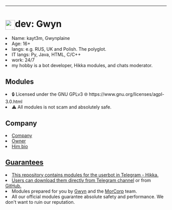 <hr>
<h1><img src="https://github.com/kayt3m/hikka_mods/assets/123994724/17ea14d2-cfee-49bd-8097-4c84357f5800" align="center" width="30">dev: Gwyn</h1>
 
 <li>Name: kayt3m, Gwynplaine</li>

 <li>Age: 16+</li>

 <li>langs: e.g. RUS, UK and Polish.
 The polyglot.</li>

 <li>IT langs: Py, Java, HTML, C/C++</li>
 
 <li>work: 24/7</li>

 <li>my hobby is a bot developer, Hikka modules, and chats moderator.</li>

<h2>Modules</h2>
<li>🔒 Licensed under the GNU GPLv3
🌐 https://www.gnu.org/licenses/agpl-3.0.html</li>
<li>⚠️ All modules is not scam and absolutely safe.</li>

<h2>Company</h2>
	<li><a href="https://t.me/morcorp">Company</a></li>
  <li><a href="https://t.me/devmorfey">Owner</li>
	   <li><a href="https://morfeydev.ru">Him bio</a</li>
<h2>Guarantees</h2>
 <li>This repository contains modules for the userbot in Telegram - Hikka.</li> 

 <li>Users can download them directly from <a href="https://t.me/dev_hik"> Telegram channel</a> or from <a href="https://github.com/kayt3m/modules">GitHub.</a></li> 

 <li>Modules prepared for you by <a href="https://t.me/smlgwy">Gwyn</a> and the <a href="https://t.me/morcorp">MorCorp</a> team.</li>

 <li>All our official modules guarantee absolute safety and performance. We don't want to ruin our reputation.</li>

